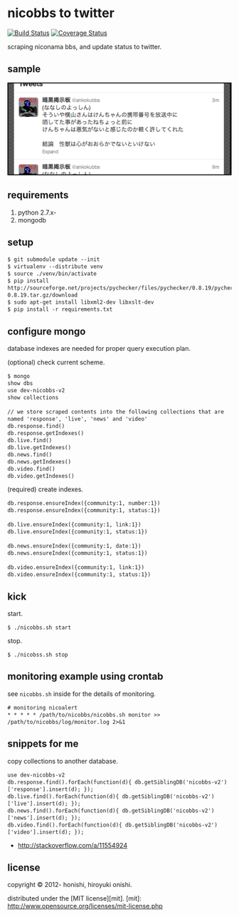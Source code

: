 nicobbs to twitter
==
[![Build Status](https://travis-ci.org/honishi/nicobbs.png?branch=develop)](https://travis-ci.org/honishi/nicobbs)
[![Coverage Status](https://coveralls.io/repos/honishi/nicobbs/badge.png)](https://coveralls.io/r/honishi/nicobbs)

scraping niconama bbs, and update status to twitter.

sample
--
![tweets](./sample/tweets.png)

requirements
--
1. python 2.7.x-
2. mongodb

setup
--
````
$ git submodule update --init
$ virtualenv --distribute venv
$ source ./venv/bin/activate
$ pip install http://sourceforge.net/projects/pychecker/files/pychecker/0.8.19/pychecker-0.8.19.tar.gz/download
$ sudo apt-get install libxml2-dev libxslt-dev
$ pip install -r requirements.txt
````

configure mongo
--
database indexes are needed for proper query execution plan.

(optional) check current scheme.
````
$ mongo
show dbs
use dev-nicobbs-v2
show collections

// we store scraped contents into the following collections that are named 'response', 'live', 'news' and 'video'
db.response.find()
db.response.getIndexes()
db.live.find()
db.live.getIndexes()
db.news.find()
db.news.getIndexes()
db.video.find()
db.video.getIndexes()
````

(required) create indexes.
````
db.response.ensureIndex({community:1, number:1})
db.response.ensureIndex({community:1, status:1})

db.live.ensureIndex({community:1, link:1})
db.live.ensureIndex({community:1, status:1})

db.news.ensureIndex({community:1, date:1})
db.news.ensureIndex({community:1, status:1})

db.video.ensureIndex({community:1, link:1})
db.video.ensureIndex({community:1, status:1})
````

kick
--
start.
````
$ ./nicobbs.sh start
````
stop.
````
$ ./nicobss.sh stop
````

monitoring example using crontab
--
see `nicobbs.sh` inside for the details of monitoring.

	# monitoring nicoalert
	* * * * * /path/to/nicobbs/nicobbs.sh monitor >> /path/to/nicobbs/log/monitor.log 2>&1

snippets for me
--
copy collections to another database.
````
use dev-nicobbs-v2
db.response.find().forEach(function(d){ db.getSiblingDB('nicobbs-v2')['response'].insert(d); });
db.live.find().forEach(function(d){ db.getSiblingDB('nicobbs-v2')['live'].insert(d); });
db.news.find().forEach(function(d){ db.getSiblingDB('nicobbs-v2')['news'].insert(d); });
db.video.find().forEach(function(d){ db.getSiblingDB('nicobbs-v2')['video'].insert(d); });
````
- http://stackoverflow.com/a/11554924

license
--
copyright &copy; 2012- honishi, hiroyuki onishi.

distributed under the [MIT license][mit].
[mit]: http://www.opensource.org/licenses/mit-license.php
